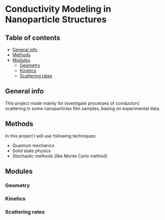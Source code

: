 # Conductivity Modeling in Nanoparticle Structures

## Table of contents
* [General info](#general-info)
* [Methods](#methods)
* [Modules](#modules)
    * [Geometry](#geometry)
    * [Kinetics](#kinetics)
    * [Scattering rates](#scattering-rates)

## General info
This project made mainly for investigate processes of conductors' scattering in some nanoparticles film samples, basing on experimental data.
	
## Methods
In this project I will use following techniques:
* Quantum mechanics
* Solid state physics
* Stochastic methods (like Monte Carlo method)

## Modules
### Geometry
### Kinetics
### Scattering rates